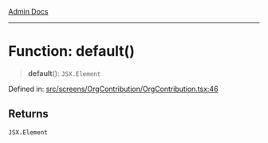 [Admin Docs](/)

***

# Function: default()

> **default**(): `JSX.Element`

Defined in: [src/screens/OrgContribution/OrgContribution.tsx:46](https://github.com/PalisadoesFoundation/talawa-admin/blob/main/src/screens/OrgContribution/OrgContribution.tsx#L46)

## Returns

`JSX.Element`
